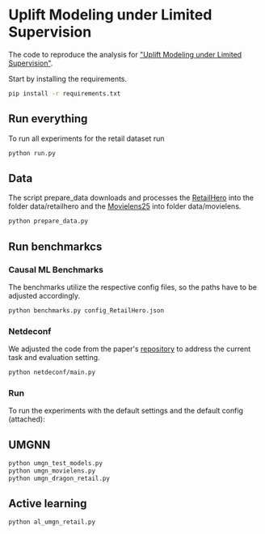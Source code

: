 # Uplift Modeling under Limited Supervision

The code to reproduce the analysis for ["Uplift Modeling under Limited Supervision"](https://hal.science/hal-04601553/document).

Start by installing the requirements.
```bash
pip install -r requirements.txt
```

## Run everything

To run all experiments for the retail dataset run

```bash
python run.py
```

## Data
The script prepare_data downloads and processes the [RetailHero](https://ods.ai/competitions/x5-retailhero-uplift-modeling/data) into the folder data/retailhero and the [Movielens25](https://grouplens.org/datasets/movielens/25m/) into folder data/movielens.

```bash
python prepare_data.py
```



## Run benchmarkcs

### Causal ML Benchmarks
The benchmarks utilize the respective config files, so the paths have to be adjusted accordingly.

```bash
python benchmarks.py config_RetailHero.json
```

### Netdeconf
We adjusted the code from the paper's [repository](https://github.com/rguo12/network-deconfounder-wsdm20) to address the current task and evaluation setting.

```bash
python netdeconf/main.py 
```

### Run
To run the experiments with the default settings and the default config (attached):

## UMGNN

```bash
python umgn_test_models.py
python umgn_movielens.py
python umgn_dragon_retail.py
```

## Active learning
```bash
python al_umgn_retail.py
```
